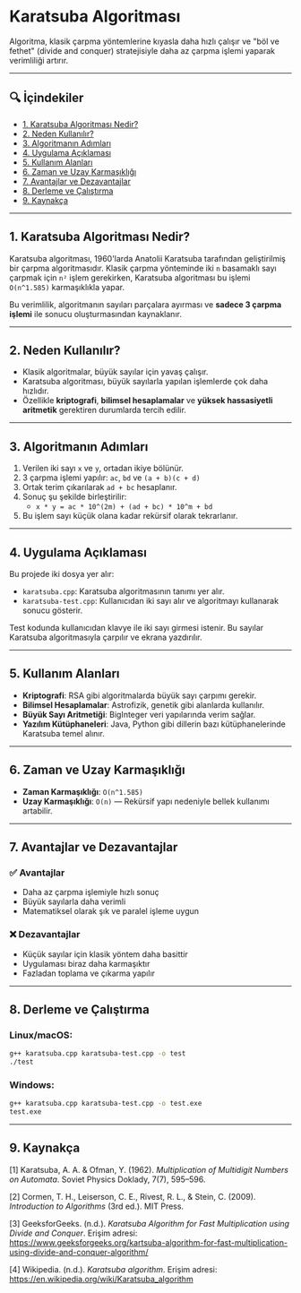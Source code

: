 # Karatsuba Algoritması

Algoritma, klasik çarpma yöntemlerine kıyasla daha hızlı çalışır ve "böl ve fethet" (divide and conquer) stratejisiyle daha az çarpma işlemi yaparak verimliliği artırır.

---

## 🔍 İçindekiler

- [1. Karatsuba Algoritması Nedir?](#1-karatsuba-algoritması-nedir)
- [2. Neden Kullanılır?](#2-neden-kullanılır)
- [3. Algoritmanın Adımları](#3-algoritmanın-adımları)
- [4. Uygulama Açıklaması](#4-uygulama-açıklaması)
- [5. Kullanım Alanları](#5-kullanım-alanları)
- [6. Zaman ve Uzay Karmaşıklığı](#6-zaman-ve-uzay-karmaşıklığı)
- [7. Avantajlar ve Dezavantajlar](#7-avantajlar-ve-dezavantajlar)
- [8. Derleme ve Çalıştırma](#8-derleme-ve-çalıştırma)
- [9. Kaynakça](#9-kaynakça)

---

## 1. Karatsuba Algoritması Nedir?

Karatsuba algoritması, 1960'larda Anatolii Karatsuba tarafından geliştirilmiş bir çarpma algoritmasıdır. Klasik çarpma yönteminde iki `n` basamaklı sayı çarpmak için `n²` işlem gerekirken, Karatsuba algoritması bu işlemi `O(n^1.585)` karmaşıklıkla yapar.

Bu verimlilik, algoritmanın sayıları parçalara ayırması ve **sadece 3 çarpma işlemi** ile sonucu oluşturmasından kaynaklanır.

---

## 2. Neden Kullanılır?

- Klasik algoritmalar, büyük sayılar için yavaş çalışır.
- Karatsuba algoritması, büyük sayılarla yapılan işlemlerde çok daha hızlıdır.
- Özellikle **kriptografi**, **bilimsel hesaplamalar** ve **yüksek hassasiyetli aritmetik** gerektiren durumlarda tercih edilir.

---

## 3. Algoritmanın Adımları

1. Verilen iki sayı `x` ve `y`, ortadan ikiye bölünür.
2. 3 çarpma işlemi yapılır: `ac`, `bd` ve `(a + b)(c + d)`
3. Ortak terim çıkarılarak `ad + bc` hesaplanır.
4. Sonuç şu şekilde birleştirilir:
   - `x * y = ac * 10^(2m) + (ad + bc) * 10^m + bd`
5. Bu işlem sayı küçük olana kadar rekürsif olarak tekrarlanır.

---

## 4. Uygulama Açıklaması

Bu projede iki dosya yer alır:

- `karatsuba.cpp`: Karatsuba algoritmasının tanımı yer alır.
- `karatsuba-test.cpp`: Kullanıcıdan iki sayı alır ve algoritmayı kullanarak sonucu gösterir.

Test kodunda kullanıcıdan klavye ile iki sayı girmesi istenir. Bu sayılar Karatsuba algoritmasıyla çarpılır ve ekrana yazdırılır.

---

## 5. Kullanım Alanları

- **Kriptografi**: RSA gibi algoritmalarda büyük sayı çarpımı gerekir.
- **Bilimsel Hesaplamalar**: Astrofizik, genetik gibi alanlarda kullanılır.
- **Büyük Sayı Aritmetiği**: BigInteger veri yapılarında verim sağlar.
- **Yazılım Kütüphaneleri**: Java, Python gibi dillerin bazı kütüphanelerinde Karatsuba temel alınır.

---

## 6. Zaman ve Uzay Karmaşıklığı

- **Zaman Karmaşıklığı**: `O(n^1.585)`
- **Uzay Karmaşıklığı**: `O(n)` — Rekürsif yapı nedeniyle bellek kullanımı artabilir.

---

## 7. Avantajlar ve Dezavantajlar

### ✅ Avantajlar

- Daha az çarpma işlemiyle hızlı sonuç
- Büyük sayılarla daha verimli
- Matematiksel olarak şık ve paralel işleme uygun

### ❌ Dezavantajlar

- Küçük sayılar için klasik yöntem daha basittir
- Uygulaması biraz daha karmaşıktır
- Fazladan toplama ve çıkarma yapılır

---

## 8. Derleme ve Çalıştırma

### Linux/macOS:
```bash
g++ karatsuba.cpp karatsuba-test.cpp -o test
./test
```

### Windows:
```bash
g++ karatsuba.cpp karatsuba-test.cpp -o test.exe
test.exe
```

---

## 9. Kaynakça

[1] Karatsuba, A. A. & Ofman, Y. (1962). *Multiplication of Multidigit Numbers on Automata*. Soviet Physics Doklady, 7(7), 595–596.

[2] Cormen, T. H., Leiserson, C. E., Rivest, R. L., & Stein, C. (2009). *Introduction to Algorithms* (3rd ed.). MIT Press.

[3] GeeksforGeeks. (n.d.). *Karatsuba Algorithm for Fast Multiplication using Divide and Conquer*. Erişim adresi: https://www.geeksforgeeks.org/kartsuba-algorithm-for-fast-multiplication-using-divide-and-conquer-algorithm/

[4] Wikipedia. (n.d.). *Karatsuba algorithm*. Erişim adresi: https://en.wikipedia.org/wiki/Karatsuba_algorithm
